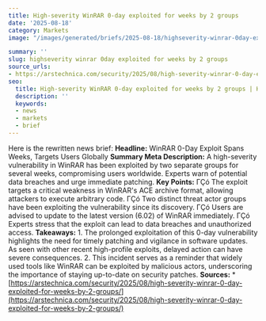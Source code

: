 ```yaml
---
title: High-severity WinRAR 0-day exploited for weeks by 2 groups
date: '2025-08-18'
category: Markets
image: "/images/generated/briefs/2025-08-18/highseverity-winrar-0day-exploited-for-weeks-by-2-groups.svg"

summary: ''
slug: highseverity winrar 0day exploited for weeks by 2 groups
source_urls:
- https://arstechnica.com/security/2025/08/high-severity-winrar-0-day-exploited-for-weeks-by-2-groups/
seo:
  title: High-severity WinRAR 0-day exploited for weeks by 2 groups | Hash n Hedge
  description: ''
  keywords:
  - news
  - markets
  - brief
---
```


Here is the rewritten news brief:  **Headline:** WinRAR 0-Day Exploit Spans Weeks, Targets Users Globally  **Summary Meta Description:** A high-severity vulnerability in WinRAR has been exploited by two separate groups for several weeks, compromising users worldwide. Experts warn of potential data breaches and urge immediate patching.  **Key Points:**  ΓÇó The exploit targets a critical weakness in WinRAR's ACE archive format, allowing attackers to execute arbitrary code. ΓÇó Two distinct threat actor groups have been exploiting the vulnerability since its discovery. ΓÇó Users are advised to update to the latest version (6.02) of WinRAR immediately. ΓÇó Experts stress that the exploit can lead to data breaches and unauthorized access.  **Takeaways:**  1. The prolonged exploitation of this 0-day vulnerability highlights the need for timely patching and vigilance in software updates. As seen with other recent high-profile exploits, delayed action can have severe consequences. 2. This incident serves as a reminder that widely used tools like WinRAR can be exploited by malicious actors, underscoring the importance of staying up-to-date on security patches.  **Sources:**  * [https://arstechnica.com/security/2025/08/high-severity-winrar-0-day-exploited-for-weeks-by-2-groups/](https://arstechnica.com/security/2025/08/high-severity-winrar-0-day-exploited-for-weeks-by-2-groups/) 
